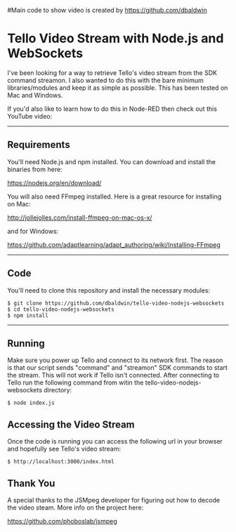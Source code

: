 #Main code to show video is created by https://github.com/dbaldwin

# Tello Video Stream with Node.js and WebSockets

I've been looking for a way to retrieve Tello's video stream from the SDK command streamon. I also wanted to do this with the bare minimum libraries/modules and keep it as simple as possible. This has been tested on Mac and Windows.

If you'd also like to learn how to do this in Node-RED then check out this YouTube video:



---
## Requirements

You'll need Node.js and npm installed. You can download and install the binaries from here:

https://nodejs.org/en/download/

You will also need FFmpeg installed. Here is a great resource for installing on Mac:

http://jollejolles.com/install-ffmpeg-on-mac-os-x/

and for Windows:

https://github.com/adaptlearning/adapt_authoring/wiki/Installing-FFmpeg

---

## Code

You'll need to clone this repository and install the necessary modules:

    $ git clone https://github.com/dbaldwin/tello-video-nodejs-websockets
    $ cd tello-video-nodejs-websockets
    $ npm install

---

## Running

Make sure you power up Tello and connect to its network first. The reason is that our script sends "command" and "streamon" SDK commands to start the stream. This will not work if Tello isn't connected. After connecting to Tello run the following command from witin the tello-video-nodejs-websockets directory:

    $ node index.js

## Accessing the Video Stream

Once the code is running you can access the following url in your browser and hopefully see Tello's video stream:

    $ http://localhost:3000/index.html

## Thank You

A special thanks to the JSMpeg developer for figuring out how to decode the video steam. More info on the project here:

https://github.com/phoboslab/jsmpeg
